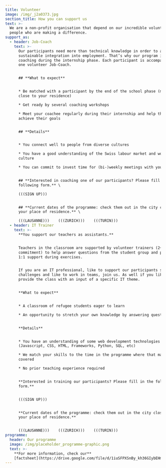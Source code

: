 ```yaml
---
title: Volunteer
image: /img/_j2a0373.jpg
section_title: How you can support us
text: >-
  We are a non-profit organisation that depend on our incredible volunteers –
  people who are making a difference.
support_as:
  - header: Job-Coach
    text: >-
      Our participants need more than technical knowledge in order to achieve a
      sustainable integration into employment. That’s why our program includes
      coaching during the internship phase. Each participant is accompanied by
      one volunteer Job-Coach.


      ## **What to expect**


      * Be matched with a participant by the end of the school phase (matching
      close to your residence) 

      * Get ready by several coaching workshops

      * Meet your coachee regularly during their internship and help them to
      achieve their goals


      ## **Details**


      * You connect well to people from diverse cultures

      * You have a good understanding of the Swiss labour market and work
      culture

      * You can commit to invest time for (bi-)weekly meetings with your coachee


      ## **Interested in coaching one of our participants? Please fill in the
      following form.** \

      (((SIGN UP)))


      ## **Current dates of the programme: check them out in the city closest to
      your place of residence.** \

      (((LAUSANNE)))    (((ZURICH)))    (((TURIN)))
  - header: IT Trainer
    text: >-
      **You support our teachers as assistants.**


      Teachers in the classroom are supported by volunteer trainers (2+ half day
      commitment) to help answer questions from the student group and provide
      1:1 support during exercises. 


      If you are an IT professional, like to support our participants solving IT
      challenges and like to work in teams, join us. As well if you like to
      provide the class with an input of a specific IT theme. 


      **What to expect**


      * A classroom of refugee students eager to learn

      * An opportunity to stretch your own knowledge by answering questions


      **Details**


      * You have an understanding of some web development technologies
      (Javascript, CSS, HTML, Frameworks, Python, SQL, etc)

      * We match your skills to the time in the programme where that material is
      covered

      * No prior teaching experience required


      **Interested in training our participants? Please fill in the following
      form.**   


      (((SIGN UP))) 


      **Current dates of the programme: check them out in the city closest to
      your place of residence.** 


      (((LAUSANNE)))    (((ZURICH)))    (((TURIN)))
programme:
  header: Our programme
  image: /img/placeholder_programme-graphic.png
  text: >-
    **For more information, check our**
    [factsheet](https://drive.google.com/file/d/1iuSFPXSnBy_kh36GIybEHma35EgFyOK4/view)
---
```


